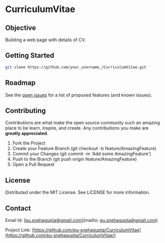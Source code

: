 # CurriculumVitae

## Objective
Building a web page with details of CV. 

## Getting Started

```bash
git clone https://github.com/your_username_/CurriculumVitae.git
```

## Roadmap
See the [open issues](https://github.com/eu-snehagupta/CurriculumVitae/issues) for a list of proposed features (and known issues).

## Contributing
Contributions are what make the open source community such an amazing place to be learn, inspire, and create. Any contributions you make are **greatly appreciated**.
1. Fork the Project
2. Create your Feature Branch (git checkout -b feature/AmazingFeature)
3. Commit your Changes (git commit -m 'Add some AmazingFeature')
4. Push to the Branch (git push origin feature/AmazingFeature)
5. Open a Pull Request

## License
Distributed under the MIT License. See LICENSE for more information.

## Contact
Email Id: [eu.snehagupta@gmail.com](mailto: eu.snehagupta@gmail.com)

Project Link: [https://github.com/eu-snehagupta/CurriculumVitae](https://github.com/eu-snehagupta/CurriculumVitae/)



